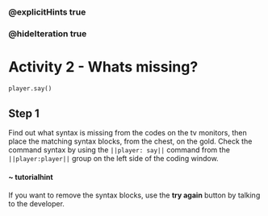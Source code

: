 ### @explicitHints true
### @hideIteration true 

# Activity 2 - Whats missing?

```python
player.say()
```

## Step 1
Find out what syntax is missing from the codes on the tv monitors, then place the matching syntax blocks, from the chest, on the gold.
Check the command syntax by using the `||player: say||` command from the `||player:player||` group on the left side of the coding window.

#### ~ tutorialhint 
If you want to remove the syntax blocks, use the **try again** button by talking to the developer. 

